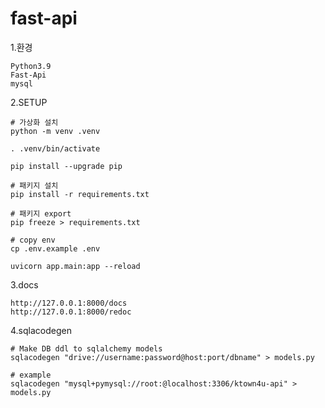 # fast-api

1.환경

    Python3.9
    Fast-Api
    mysql

2.SETUP

    # 가상화 설치 
    python -m venv .venv

    . .venv/bin/activate

    pip install --upgrade pip

    # 패키지 설치
    pip install -r requirements.txt

    # 패키지 export
    pip freeze > requirements.txt

    # copy env
    cp .env.example .env

    uvicorn app.main:app --reload
    
3.docs

    http://127.0.0.1:8000/docs
    http://127.0.0.1:8000/redoc
    

4.sqlacodegen

    # Make DB ddl to sqlalchemy models
    sqlacodegen "drive://username:password@host:port/dbname" > models.py

    # example
    sqlacodegen "mysql+pymysql://root:@localhost:3306/ktown4u-api" > models.py
